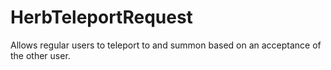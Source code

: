 # HerbTeleportRequest
Allows regular users to teleport to and summon based on an acceptance of the other user.
